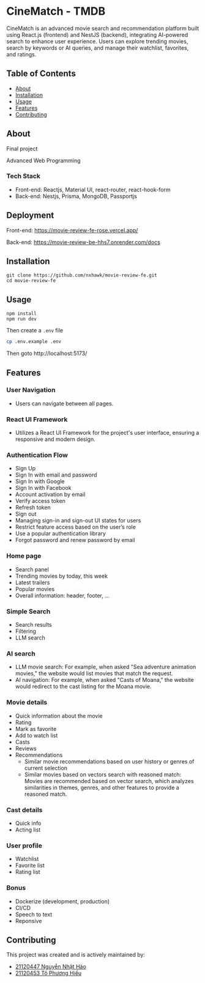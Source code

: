 # CineMatch - TMDB

CineMatch is an advanced movie search and recommendation platform built using React.js (frontend) and NestJS (backend), integrating AI-powered search to enhance user experience.  Users can explore trending movies, search by keywords or AI queries, and manage their watchlist, favorites, and ratings.

## Table of Contents

- [About](#about)
- [Installation](#installation)
- [Usage](#usage)
- [Features](#features)
- [Contributing](#contributing)

## About

Final project

Advanced Web Programming

### Tech Stack
- Front-end: Reactjs, Material UI, react-router, react-hook-form
- Back-end: Nestjs, Prisma, MongoDB, Passportjs

## Deployment

Front-end: https://movie-review-fe-rose.vercel.app/

Back-end: https://movie-review-be-hhs7.onrender.com/docs

## Installation

```
git clone https://github.com/nxhawk/movie-review-fe.git
cd movie-review-fe
```

## Usage

```
npm install
npm run dev
```

Then create a `.env` file

```sh
cp .env.example .env
```

Then goto http://localhost:5173/

## Features

### User Navigation
- Users can navigate between all pages.

### React UI Framework
- Utilizes a React UI Framework for the project's user interface, ensuring a responsive and modern design.

### Authentication Flow
- Sign Up
- Sign In with email and password
- Sign In with Google
- Sign In with Facebook
- Account activation by email
- Verify access token
- Refresh token
- Sign out
- Managing sign-in and sign-out UI states for users
- Restrict feature access based on the user’s role
- Use a popular authentication library
- Forgot password and renew password by email

### Home page
- Search panel
- Trending movies by today, this week
- Latest trailers
- Popular movies
- Overall information: header, footer, ...

###  Simple Search
- Search results
- Filtering
- LLM search

### AI search
-  LLM movie search: For example, when asked "Sea adventure animation movies," the website would list movies that match the request.
- AI navigation:  For example, when asked "Casts of Moana," the website would redirect to the cast listing for the Moana movie.

### Movie details
- Quick information about the movie
- Rating
- Mark as favorite
- Add to watch list
- Casts
- Reviews
- Recommendations
  - Similar movie recommendations based on user history or genres of current selection
  -  Similar movies based on vectors search with reasoned match:  Movies are recommended based on vector search, which analyzes similarities in themes, genres, and other features to provide a reasoned match.

### Cast details
- Quick info
- Acting list

### User profile
- Watchlist
- Favorite list
- Rating list

### Bonus
- Dockerize (development, production)
- CI/CD
- Speech to text
- Reponsive

## Contributing

This project was created and is actively maintained by:

- [21120447 Nguyễn Nhật Hào](https://github.com/nxhawk)
- [21120453 Tô Phương Hiếu](https://github.com/phuonghieuto)